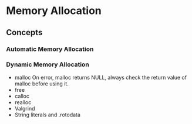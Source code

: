 # Memory Allocation
## Concepts
### Automatic Memory Allocation
### Dynamic Memory Allocation
- malloc
On error, malloc returns NULL, always check the return value of malloc before using it.
- free
- calloc
- realloc
- Valgrind
- String literals and .rotodata